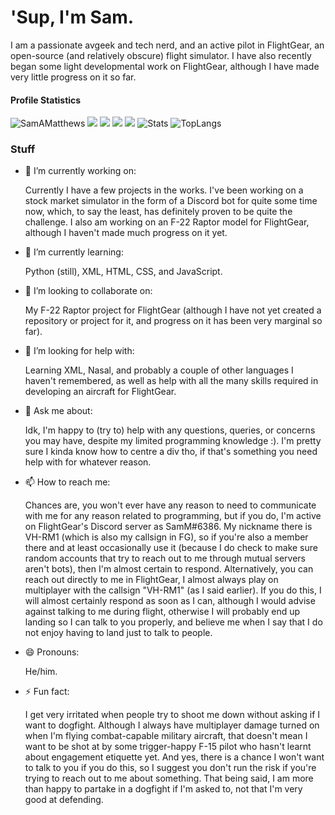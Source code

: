 # 'Sup, I'm Sam.

I am a passionate avgeek and tech nerd, and an active pilot in FlightGear, an open-source (and relatively obscure) flight simulator. I have also recently began some light developmental work on FlightGear, although I have made very little progress on it so far.

#### Profile Statistics

![SamAMatthews](http://github-profile-summary-cards.vercel.app/api/cards/profile-details?username=samamatthews&theme=github)
![](http://github-profile-summary-cards.vercel.app/api/cards/stats?username=samamatthews&theme=github) ![](http://github-profile-summary-cards.vercel.app/api/cards/productive-time?username=samamatthews&theme=github&utcOffset=8)
![](http://github-profile-summary-cards.vercel.app/api/cards/repos-per-language?username=samamatthews&theme=github) ![](http://github-profile-summary-cards.vercel.app/api/cards/most-commit-language?username=samamatthews&theme=github)
![Stats](https://github-readme-stats.vercel.app/api?username=samamatthews&show_icons=true&count_private=true&theme=github)
![TopLangs](https://github-readme-stats.vercel.app/api/top-langs?username=samamatthews&layout=compact&show_icons=true&theme=github)

### Stuff

- 🔭 I’m currently working on:
  
  Currently I have a few projects in the works. I've been working on a stock market simulator in the form of a Discord bot for quite some time now, which, to say the least, has definitely proven to be quite the challenge. I also am working on an F-22 Raptor model for FlightGear, although I haven't made much progress on it yet.
 
- 🌱 I’m currently learning:
  
  Python (still), XML, HTML, CSS, and JavaScript.

- 👯 I’m looking to collaborate on:
  
  My F-22 Raptor project for FlightGear (although I have not yet created a repository or project for it, and progress on it has been very marginal so far).
  
- 🤔 I’m looking for help with:
  
  Learning XML, Nasal, and probably a couple of other languages I haven't remembered, as well as help with all the many skills required in developing an aircraft for FlightGear.
  
- 💬 Ask me about:
  
  Idk, I'm happy to (try to) help with any questions, queries, or concerns you may have, despite my limited programming knowledge :). I'm pretty sure I kinda know how to centre a div tho, if that's something you need help with for whatever reason.

- 📫 How to reach me:
  
  Chances are, you won't ever have any reason to need to communicate with me for any reason related to programming, but if you do, I'm active on FlightGear's Discord server as SamM#6386. My nickname there is VH-RM1 (which is also my callsign in FG), so if you're also a member there and at least occasionally use it (because I do check to make sure random accounts that try to reach out to me through mutual servers aren't bots), then I'm almost certain to respond. Alternatively, you can reach out directly to me in FlightGear, I almost always play on multiplayer with the callsign "VH-RM1" (as I said earlier). If you do this, I will almost certainly respond as soon as I can, although I would advise against talking to me during flight, otherwise I will probably end up landing so I can talk to you properly, and believe me when I say that I do not enjoy having to land just to talk to people.

- 😄 Pronouns:
  
  He/him.

- ⚡ Fun fact:

  I get very irritated when people try to shoot me down without asking if I want to dogfight. Although I always have multiplayer damage turned on when I'm flying combat-capable military aircraft, that doesn't mean I want to be shot at by some trigger-happy F-15 pilot who hasn't learnt about engagement etiquette yet. And yes, there is a chance I won't want to talk to you if you do this, so I suggest you don't run the risk if you're trying to reach out to me about something. That being said, I am more than happy to partake in a dogfight if I'm asked to, not that I'm very good at defending.
